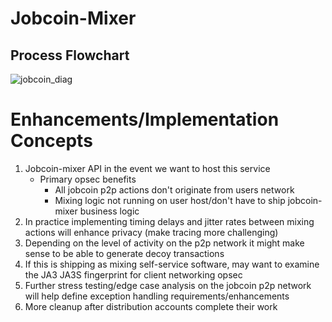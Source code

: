 # Jobcoin-Mixer
## Process Flowchart
![jobcoin_diag](https://user-images.githubusercontent.com/82118903/115753675-74b75e80-a369-11eb-82f6-1cc68dd9af8b.png)

# Enhancements/Implementation Concepts
1. Jobcoin-mixer API in the event we want to host this service
	* Primary opsec benefits
		* All jobcoin p2p actions don't originate from users network
		* Mixing logic not running on user host/don't have to ship jobcoin-mixer business logic
2. In practice implementing timing delays and jitter rates between mixing actions will enhance privacy (make tracing more challenging)
3. Depending on the level of activity on the p2p network it might make sense to be able to generate decoy transactions
4. If this is shipping as mixing self-service software, may want to examine the JA3 JA3S fingerprint for client networking opsec
5. Further stress testing/edge case analysis on the jobcoin p2p network will help define exception handling requirements/enhancements
6. More cleanup after distribution accounts complete their work  
